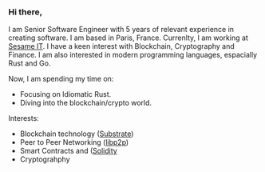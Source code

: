 ### Hi there,

I am Senior Software Engineer with 5 years of relevant experience in creating software. I am based in Paris, France. Currenlty, I am working at [Sesame IT](https://sesame-it.com/). I have a keen interest with Blockchain, Cryptography and Finance. I am also interested in modern programming languages, espacially Rust and Go.  

Now, I am spending my time on:

- Focusing on Idiomatic Rust.
- Diving into the blockchain/crypto world.

Interests:
- Blockchain technology ([Substrate](https://substrate.io/))
- Peer to Peer Networking ([libp2p](https://libp2p.io/))
- Smart Contracts and ([Solidity](https://github.com/ethereum/solidity)
- Cryptograhphy
